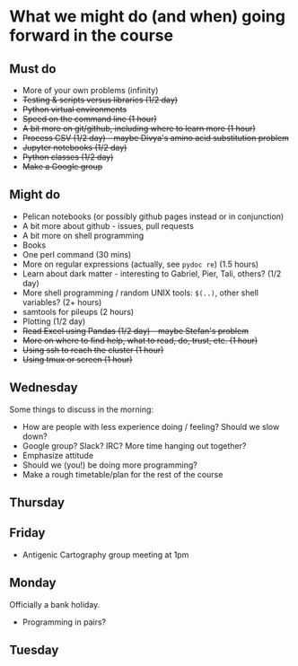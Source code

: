 # What we might do (and when) going forward in the course

## Must do

* More of your own problems (infinity)
* ~~Testing & scripts versus libraries (1/2 day)~~
* ~~Python virtual environments~~
* ~~Speed on the command line (1 hour)~~
* ~~A bit more on git/github, including where to learn more  (1 hour)~~
* ~~Process CSV (1/2 day) - maybe Divya's amino acid substitution problem~~
* ~~Jupyter notebooks (1/2 day)~~
* ~~Python classes (1/2 day)~~
* ~~Make a Google group~~

## Might do

* Pelican notebooks (or possibly github pages instead or in conjunction)
* A bit more about github - issues, pull requests
* A bit more on shell programming
* Books
* One perl command (30 mins)
* More on regular expressions (actually, see `pydoc re`) (1.5 hours)
* Learn about dark matter - interesting to Gabriel, Pier, Tali, others? (1/2 day)
* More shell programming / random UNIX tools: `$(..)`, other shell variables? (2+ hours)
* samtools for pileups (2 hours)
* Plotting (1/2 day)
* ~~Read Excel using Pandas (1/2 day) - maybe Stefan's problem~~
* ~~More on where to find help, what to read, do, trust, etc. (1 hour)~~
* ~~Using ssh to reach the cluster (1 hour)~~
* ~~Using tmux or screen (1 hour)~~

## Wednesday

Some things to discuss in the morning:

* How are people with less experience doing / feeling?  Should we slow down?
* Google group? Slack? IRC? More time hanging out together?
* Emphasize attitude
* Should we (you!) be doing more programming?
* Make a rough timetable/plan for the rest of the course

## Thursday

## Friday

* Antigenic Cartography group meeting at 1pm

## Monday

Officially a bank holiday.

* Programming in pairs?

## Tuesday
